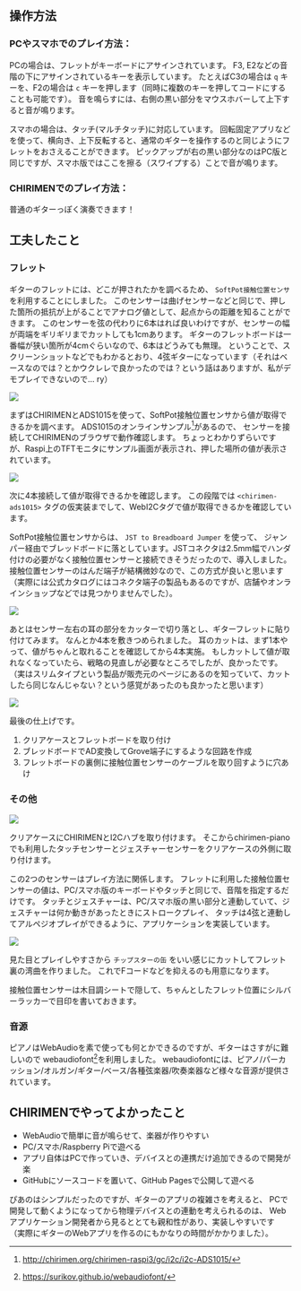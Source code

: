 ## 操作方法

### PCやスマホでのプレイ方法：

PCの場合は、フレットがキーボードにアサインされています。
F3, E2などの音階の下にアサインされているキーを表示しています。
たとえばC3の場合は `q` キーを、F2の場合は `c` キーを押します（同時に複数のキーを押してコードにすることも可能です）。
音を鳴らすには、右側の黒い部分をマウスホバーして上下すると音が鳴ります。

スマホの場合は、タッチ(マルチタッチ)に対応しています。
回転固定アプリなどを使って、横向き、上下反転すると、通常のギターを操作するのと同じようにフレットをおさえることができます。
ピックアップが右の黒い部分なのはPC版と同じですが、スマホ版ではここを擦る（スワイプする）ことで音が鳴ります。

### CHIRIMENでのプレイ方法：

普通のギターっぽく演奏できます！

## 工夫したこと

### フレット

ギターのフレットには、どこが押されたかを調べるため、 `SoftPot接触位置センサ` を利用することにしました。
このセンサーは曲げセンサーなどと同じで、押した箇所の抵抗が上がることでアナログ値として、起点からの距離を知ることができます。
このセンサーを弦の代わりに6本はれば良いわけですが、センサーの幅が両端をギリギリまでカットしても1cmあります。
ギターのフレットボードは一番幅が狭い箇所が4cmぐらいなので、6本はどうみても無理。
ということで、スクリーンショットなどでもわかるとおり、4弦ギターになっています（それはベースなのでは？とかウクレレで良かったのでは？という話はありますが、私がデモプレイできないので... ry）

![](./images/chirimen-guiter-1.jpg)

まずはCHIRIMENとADS1015を使って、SoftPot接触位置センサから値が取得できるかを調べます。
ADS1015のオンラインサンプル[^*4]があるので、
センサーを接続してCHIRIMENのブラウザで動作確認します。
ちょっとわかりずらいですが、Raspi上のTFTモニタにサンプル画面が表示され、押した場所の値が表示されています。

![](./images/chirimen-guiter-2.jpg)

次に4本接続して値が取得できるかを確認します。
この段階では `<chirimen-ads1015>` タグの仮実装までして、WebI2Cタグで値が取得できるかを確認しています。

SoftPot接触位置センサからは、 `JST to Breadboard Jumper` を使って、
ジャンパー経由でブレッドボードに落としています。JSTコネクタは2.5mm幅でハンダ付けの必要がなく接触位置センサーと接続できそうだったので、導入しました。
接触位置センサーのはんだ端子が結構微妙なので、この方式が良いと思います（実際には公式カタログにはコネクタ端子の製品もあるのですが、店舗やオンラインショップなどでは見つかりませんでした）。

![](./images/chirimen-guiter-3.jpg)

あとはセンサー左右の耳の部分をカッターで切り落とし、ギターフレットに貼り付けてみます。
なんとか4本を敷きつめられました。
耳のカットは、まず1本やって、値がちゃんと取れることを確認してから4本実施。
もしカットして値が取れなくなっていたら、戦略の見直しが必要なところでしたが、良かったです。
（実はスリムタイプという製品が販売元のページにあるのを知っていて、カットしたら同じなんじゃない？という感覚があったのも良かったと思います）

![](./images/chirimen-guiter-4.jpg)

最後の仕上げです。

1. クリアケースとフレットボードを取り付け
1. ブレッドボードでAD変換してGrove端子にするような回路を作成
1. フレットボードの裏側に接触位置センサーのケーブルを取り回すように穴あけ

### その他

![](./images/chirimen-guiter-7.jpg)

クリアケースにCHIRIMENとI2Cハブを取り付けます。
そこからchirimen-pianoでも利用したタッチセンサーとジェスチャーセンサーをクリアケースの外側に取り付けます。

この2つのセンサーはプレイ方法に関係します。
フレットに利用した接触位置センサーの値は、PC/スマホ版のキーボードやタッチと同じで、音階を指定するだけです。
タッチとジェスチャーは、PC/スマホ版の黒い部分と連動していて、ジェスチャーは何か動きがあったときにストロークプレイ、
タッチは4弦と連動してアルペジオプレイができるように、アプリケーションを実装しています。

![](./images/chirimen-guiter-6.jpg)

見た目とプレイしやすさから `チップスターの缶` をいい感じにカットしてフレット裏の湾曲を作りました。
これでFコードなどを抑えるのも用意になります。

接触位置センサーは木目調シートで隠して、ちゃんとしたフレット位置にシルバーラッカーで目印を書いておきます。

### 音源

ピアノはWebAudioを素で使っても何とかできるのですが、ギターはさすがに難しいので webaudiofont[^*5]を利用しました。
webaudiofontには、ピアノ/パーカッション/オルガン/ギター/ベース/各種弦楽器/吹奏楽器など様々な音源が提供されています。

## CHIRIMENでやってよかったこと

- WebAudioで簡単に音が鳴らせて、楽器が作りやすい
- PC/スマホ/Raspberry Piで遊べる
- アプリ自体はPCで作っていき、デバイスとの連携だけ追加できるので開発が楽
- GitHubにソースコードを置いて、GitHub Pagesで公開して遊べる

ぴあのはシンプルだったのですが、ギターのアプリの複雑さを考えると、
PCで開発して動くようになってから物理デバイスとの連動を考えられるのは、
Webアプリケーション開発者から見るととても親和性があり、実装しやすいです
（実際にギターのWebアプリを作るのにもかなりの時間がかかりました）。

[^*1]: http://makezine.jp/event/mft2019/
[^*2]: ソースコード https://github.com/sizuhiko/chirimen-guiter
[^*3]: 当時の最新機種
[^*4]: http://chirimen.org/chirimen-raspi3/gc/i2c/i2c-ADS1015/
[^*5]: https://surikov.github.io/webaudiofont/